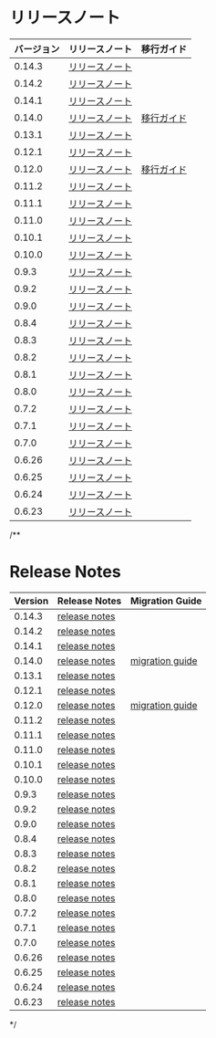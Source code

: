 # リリースノート

| バージョン | リリースノート | 移行ガイド |
| --- | --- | --- |
| 0.14.3 | [リリースノート](https://github.com/dfinity/sdk/releases/tag/0.14.3) |  |
| 0.14.2 | [リリースノート](https://github.com/dfinity/sdk/releases/tag/0.14.2) |  |
| 0.14.1 | [リリースノート](https://github.com/dfinity/sdk/releases/tag/0.14.1) |  |
| 0.14.0 | [リリースノート](https://github.com/dfinity/sdk/releases/tag/0.14.0) | [移行ガイド](https://github.com/dfinity/sdk/blob/master/docs/migration/dfx-0.14.0-migration-guide.md) |
| 0.13.1 | [リリースノート](https://github.com/dfinity/sdk/releases/tag/0.13.1) |  |
| 0.12.1 | [リリースノート](https://github.com/dfinity/sdk/releases/tag/0.12.1) |  |
| 0.12.0 | [リリースノート](https://github.com/dfinity/sdk/releases/tag/0.12.0) | [移行ガイド](https://github.com/dfinity/sdk/blob/master/docs/migration/dfx-0.12.0-migration-guide.md) |
| 0.11.2 | [リリースノート](https://github.com/dfinity/sdk/releases/tag/0.11.2) |  |
| 0.11.1 | [リリースノート](https://github.com/dfinity/sdk/releases/tag/0.11.1) |  |
| 0.11.0 | [リリースノート](https://github.com/dfinity/sdk/releases/tag/0.11.0) |  |
| 0.10.1 | [リリースノート](https://github.com/dfinity/sdk/releases/tag/0.10.1) |  |
| 0.10.0 | [リリースノート](https://github.com/dfinity/sdk/releases/tag/0.10.0) |  |
| 0.9.3 | [リリースノート](https://github.com/dfinity/sdk/releases/tag/0.9.3) |  |
| 0.9.2 | [リリースノート](https://github.com/dfinity/sdk/releases/tag/0.9.2) |  |
| 0.9.0 | [リリースノート](https://github.com/dfinity/sdk/releases/tag/0.9.0) |  |
| 0.8.4 | [リリースノート](https://github.com/dfinity/sdk/releases/tag/0.8.4) |  |
| 0.8.3 | [リリースノート](https://github.com/dfinity/sdk/releases/tag/0.8.3) |  |
| 0.8.2 | [リリースノート](https://github.com/dfinity/sdk/releases/tag/0.8.2) |  |
| 0.8.1 | [リリースノート](https://github.com/dfinity/sdk/releases/tag/0.8.1) |  |
| 0.8.0 | [リリースノート](https://github.com/dfinity/sdk/releases/tag/0.8.0) |  |
| 0.7.2 | [リリースノート](https://github.com/dfinity/sdk/releases/tag/0.7.2) |  |
| 0.7.1 | [リリースノート](https://github.com/dfinity/sdk/releases/tag/0.7.1) |  |
| 0.7.0 | [リリースノート](https://github.com/dfinity/sdk/releases/tag/0.7.0) |  |
| 0.6.26 | [リリースノート](https://github.com/dfinity/sdk/releases/tag/0.6.26) |  |
| 0.6.25 | [リリースノート](https://github.com/dfinity/sdk/releases/tag/0.6.25) |  |
| 0.6.24 | [リリースノート](https://github.com/dfinity/sdk/releases/tag/0.6.24) |  |
| 0.6.23 | [リリースノート](https://github.com/dfinity/sdk/releases/tag/0.6.23) |  |

/**
# Release Notes

| Version | Release Notes                                                       | Migration Guide                                                                                            |
|---------|---------------------------------------------------------------------|------------------------------------------------------------------------------------------------------------|
| 0.14.3  | [release notes](https://github.com/dfinity/sdk/releases/tag/0.14.3) |                                                                                                            |
| 0.14.2  | [release notes](https://github.com/dfinity/sdk/releases/tag/0.14.2) |                                                                                                            |
| 0.14.1  | [release notes](https://github.com/dfinity/sdk/releases/tag/0.14.1) |                                                                                                            |
| 0.14.0  | [release notes](https://github.com/dfinity/sdk/releases/tag/0.14.0) | [migration guide](https://github.com/dfinity/sdk/blob/master/docs/migration/dfx-0.14.0-migration-guide.md) |
| 0.13.1  | [release notes](https://github.com/dfinity/sdk/releases/tag/0.13.1) |                                                                                                            |
| 0.12.1  | [release notes](https://github.com/dfinity/sdk/releases/tag/0.12.1) |                                                                                                            |
| 0.12.0  | [release notes](https://github.com/dfinity/sdk/releases/tag/0.12.0) | [migration guide](https://github.com/dfinity/sdk/blob/master/docs/migration/dfx-0.12.0-migration-guide.md) |
| 0.11.2  | [release notes](https://github.com/dfinity/sdk/releases/tag/0.11.2) |                                                                                                            |
| 0.11.1  | [release notes](https://github.com/dfinity/sdk/releases/tag/0.11.1) |                                                                                                            |
| 0.11.0  | [release notes](https://github.com/dfinity/sdk/releases/tag/0.11.0) |                                                                                                            |
| 0.10.1  | [release notes](https://github.com/dfinity/sdk/releases/tag/0.10.1) |                                                                                                            |
| 0.10.0  | [release notes](https://github.com/dfinity/sdk/releases/tag/0.10.0) |                                                                                                            |
| 0.9.3   | [release notes](https://github.com/dfinity/sdk/releases/tag/0.9.3)  |                                                                                                            |
| 0.9.2   | [release notes](https://github.com/dfinity/sdk/releases/tag/0.9.2)  |                                                                                                            |
| 0.9.0   | [release notes](https://github.com/dfinity/sdk/releases/tag/0.9.0)  |                                                                                                            |
| 0.8.4   | [release notes](https://github.com/dfinity/sdk/releases/tag/0.8.4)  |                                                                                                            |
| 0.8.3   | [release notes](https://github.com/dfinity/sdk/releases/tag/0.8.3)  |                                                                                                            |
| 0.8.2   | [release notes](https://github.com/dfinity/sdk/releases/tag/0.8.2)  |                                                                                                            |
| 0.8.1   | [release notes](https://github.com/dfinity/sdk/releases/tag/0.8.1)  |                                                                                                            |
| 0.8.0   | [release notes](https://github.com/dfinity/sdk/releases/tag/0.8.0)  |                                                                                                            |
| 0.7.2   | [release notes](https://github.com/dfinity/sdk/releases/tag/0.7.2)  |                                                                                                            |
| 0.7.1   | [release notes](https://github.com/dfinity/sdk/releases/tag/0.7.1)  |                                                                                                            |
| 0.7.0   | [release notes](https://github.com/dfinity/sdk/releases/tag/0.7.0)  |                                                                                                            |
| 0.6.26  | [release notes](https://github.com/dfinity/sdk/releases/tag/0.6.26) |                                                                                                            |
| 0.6.25  | [release notes](https://github.com/dfinity/sdk/releases/tag/0.6.25) |                                                                                                            |
| 0.6.24  | [release notes](https://github.com/dfinity/sdk/releases/tag/0.6.24) |                                                                                                            |
| 0.6.23  | [release notes](https://github.com/dfinity/sdk/releases/tag/0.6.23) |                                                                                                            |

*/